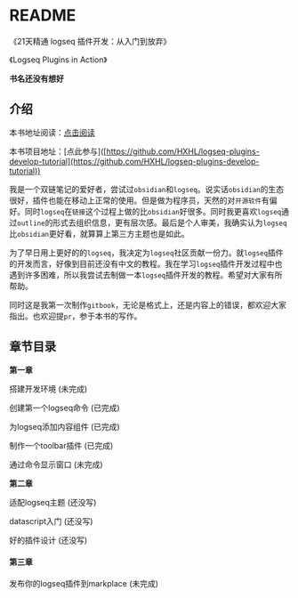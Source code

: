# README

《21天精通 logseq 插件开发：从入门到放弃》

《Logseq Plugins in Action》

**书名还没有想好**

## 介绍

本书地址阅读：[点击阅读](https://a778917369.gitbook.io/21-nian-jing-tong-logseq-plugins-kai-fa-cong-ru-men-dao-fang-qi/)

本书项目地址：\[点此参与]\([https://github.com/HXHL/logseq-plugins-develop-tutorial](https://github.com/HXHL/logseq-plugins-develop-tutorial))

我是一个双链笔记的爱好者，尝试过`obsidian`和`logseq`。说实话`obsidian`的生态很好，插件也能在移动上正常的使用。但是做为程序员，天然的对`开源软件`有偏好。同时`logseq`在`链接`这个过程上做的比`obsidian`好很多。同时我更喜欢`logseq`通过`outline`的形式去组织信息，更有层次感。最后是个人审美，我确实认为`logseq`比`obsidian`更好看，就算算上第三方主题也是如此。

为了早日用上更好的的`logseq`，我决定为`logseq`社区贡献一份力。就`logseq`插件的开发而言，好像到目前还没有中文的教程。我在学习`logseq`插件开发过程中也遇到许多困难，所以我尝试去制做一本`logseq`插件开发的教程。希望对大家有所帮助。

同时这是我第一次制作`gitbook`，无论是格式上，还是内容上的错误，都欢迎大家指出。也欢迎提`pr`，参于本书的写作。

## 章节目录

**第一章**

搭建开发环境 (未完成)

创建第一个logseq命令 (已完成)

为logseq添加内容组件 (已完成)

制作一个toolbar插件 (已完成)

通过命令显示窗口 (未完成)

**第二章**

适配logseq主题 (还没写)

datascript入门 (还没写)

好的插件设计 (还没写)

#### 第三章

发布你的logseq插件到markplace (未完成)
